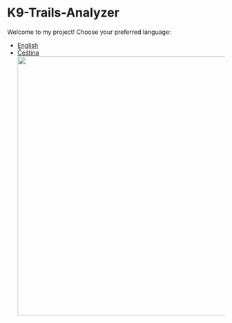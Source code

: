 ﻿# K9-Trails-Analyzer

Welcome to my project! Choose your preferred language:

- [English](README.en.md)
- [Čeština](README.cs.md)
<a href="https://github.com/mwrnckx/K9-Trails-Analyzer/blob/master/Docs/Screenshots/Form1a.jpg"><img src="https://github.com/mwrnckx/K9-Trails-Analyzer/blob/master/README/Form1a.jpg" width="600"></a>

